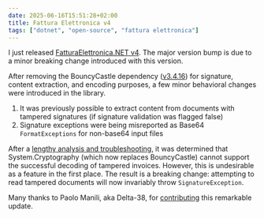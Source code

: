 ```yaml
---
date: 2025-06-16T15:51:28+02:00
title: Fattura Elettronica v4
tags: ["dotnet", "open-source", "fattura elettronica"]
---
```

I just released [FatturaElettronica.NET v4](https://www.nuget.org/packages/FatturaElettronica/4.0.0). The major version bump is due to a minor breaking change introduced with this version. 

After removing the BouncyCastle dependency ([v3.4.16](https://fatturaelettronicaopensource.org/docs/changelog.html#v-3416)) for signature, content extraction, and encoding purposes, a few minor behavioral changes were introduced in the library.

1. It was previously possible to extract content from documents with tampered signatures (if signature validation was flagged false)
2. Signature exceptions were being misreported as Base64 `FormatExceptions` for non-base64 input files

After a [lengthy analysis and troubleshooting](https://github.com/FatturaElettronica/FatturaElettronica.NET/issues/431), it was determined that System.Cryptography (which now replaces BouncyCastle) cannot support the successful decoding of tampered invoices. However, this is undesirable as a feature in the first place. The result is a breaking change: attempting to read tampered documents will now invariably throw `SignatureException`. 

Many thanks to Paolo Manili, aka Delta-38, for [contributing](https://github.com/FatturaElettronica/FatturaElettronica.NET/pull/434) this remarkable update.